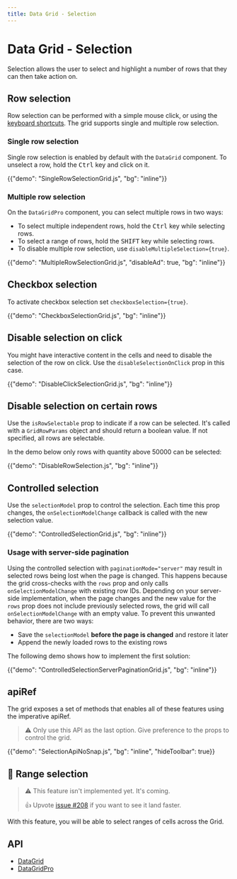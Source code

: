 ```yaml
---
title: Data Grid - Selection
---
```


# Data Grid - Selection

<p class="description">Selection allows the user to select and highlight a number of rows that they can then take action on.</p>

## Row selection

Row selection can be performed with a simple mouse click, or using the [keyboard shortcuts](/x/react-data-grid/accessibility/#selection). The grid supports single and multiple row selection.

### Single row selection

Single row selection is enabled by default with the `DataGrid` component.
To unselect a row, hold the <kbd class="key">Ctrl</kbd> key and click on it.

{{"demo": "SingleRowSelectionGrid.js", "bg": "inline"}}

### Multiple row selection [<span class="plan-pro"></span>](https://mui.com/store/items/material-ui-pro/)

On the `DataGridPro` component, you can select multiple rows in two ways:

- To select multiple independent rows, hold the <kbd class="key">Ctrl</kbd> key while selecting rows.
- To select a range of rows, hold the <kbd class="key">SHIFT</kbd> key while selecting rows.
- To disable multiple row selection, use `disableMultipleSelection={true}`.

{{"demo": "MultipleRowSelectionGrid.js", "disableAd": true, "bg": "inline"}}

## Checkbox selection

To activate checkbox selection set `checkboxSelection={true}`.

{{"demo": "CheckboxSelectionGrid.js", "bg": "inline"}}

## Disable selection on click

You might have interactive content in the cells and need to disable the selection of the row on click. Use the `disableSelectionOnClick` prop in this case.

{{"demo": "DisableClickSelectionGrid.js", "bg": "inline"}}

## Disable selection on certain rows

Use the `isRowSelectable` prop to indicate if a row can be selected.
It's called with a `GridRowParams` object and should return a boolean value.
If not specified, all rows are selectable.

In the demo below only rows with quantity above 50000 can be selected:

{{"demo": "DisableRowSelection.js", "bg": "inline"}}

## Controlled selection

Use the `selectionModel` prop to control the selection.
Each time this prop changes, the `onSelectionModelChange` callback is called with the new selection value.

{{"demo": "ControlledSelectionGrid.js", "bg": "inline"}}

### Usage with server-side pagination

Using the controlled selection with `paginationMode="server"` may result in selected rows being lost when the page is changed.
This happens because the grid cross-checks with the `rows` prop and only calls `onSelectionModelChange` with existing row IDs.
Depending on your server-side implementation, when the page changes and the new value for the `rows` prop does not include previously selected rows, the grid will call `onSelectionModelChange` with an empty value.
To prevent this unwanted behavior, there are two ways:

- Save the `selectionModel` **before the page is changed** and restore it later
- Append the newly loaded rows to the existing rows

The following demo shows how to implement the first solution:

{{"demo": "ControlledSelectionServerPaginationGrid.js", "bg": "inline"}}

## apiRef [<span class="plan-pro"></span>](https://mui.com/store/items/material-ui-pro/)

The grid exposes a set of methods that enables all of these features using the imperative apiRef.

> ⚠️ Only use this API as the last option. Give preference to the props to control the grid.

{{"demo": "SelectionApiNoSnap.js", "bg": "inline", "hideToolbar": true}}

## 🚧 Range selection [<span class="plan-premium"></span>](https://mui.com/store/items/material-ui-pro/)

> ⚠️ This feature isn't implemented yet. It's coming.
>
> 👍 Upvote [issue #208](https://github.com/mui/mui-x/issues/208) if you want to see it land faster.

With this feature, you will be able to select ranges of cells across the Grid.

## API

- [DataGrid](/x/api/data-grid/data-grid/)
- [DataGridPro](/x/api/data-grid/data-grid-pro/)
